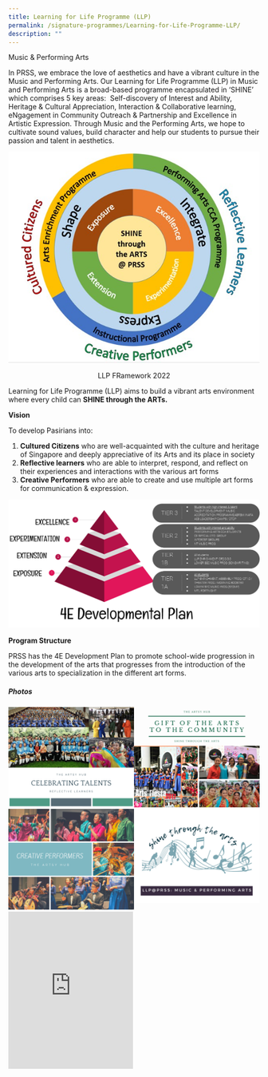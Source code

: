 ```yaml
---
title: Learning for Life Programme (LLP)
permalink: /signature-programmes/Learning-for-Life-Programme-LLP/
description: ""
---
```

Music & Performing Arts  

  

In PRSS, we embrace the love of aesthetics and have a vibrant culture in the Music and Performing Arts. Our Learning for Life Programme (LLP) in Music and Performing Arts is a broad-based programme encapsulated in ‘SHINE’ which comprises 5 key areas:  Self-discovery of Interest and Ability, Heritage & Cultural Appreciation, Interaction & Collaborative learning, eNgagement in Community Outreach & Partnership and Excellence in Artistic Expression. Through Music and the Performing Arts, we hope to cultivate sound values, build character and help our students to pursue their passion and talent in aesthetics.

![](/images/LLP%20FRamework%202022.jpeg)
<center>LLP FRamework 2022</center>

Learning for Life Programme (LLP) aims to build a vibrant arts environment where every child can **SHINE through the ARTs.**  

  
**Vision**

  

To develop Pasirians into: 

1.  **Cultured Citizens** who are well-acquainted with the culture and heritage of Singapore and deeply appreciative of its Arts and its place in society
2.  **Reflective learners** who are able to interpret, respond, and reflect on their experiences and interactions with the various art forms
3.  **Creative Performers** who are able to create and use multiple art forms for communication & expression.

![](/images/LLP2.png)

**Program Structure**

  

PRSS has the 4E Development Plan to promote school-wide progression in the development of the arts that progresses from the introduction of the various arts to specialization in the different art forms.  

##### Photos

<img src="/images/Celebrating%20Talent.png" 
     style="width:50%;float:left">
<img src="/images/Gift%20of%20the%20Art.png" 
     style="width:50%">
		 <img src="/images/Creative%20Performers.png" 
     style="width:50%;float:left">
<img src="/images/llp%20black.png" 
     style="width:50%">
		 
<iframe width="250" height="315" src="https://www.youtube.com/embed/TPW6uOQuj8w" title="YouTube video player" frameborder="0" allow="accelerometer; autoplay; clipboard-write; encrypted-media; gyroscope; picture-in-picture" allowfullscreen></iframe>